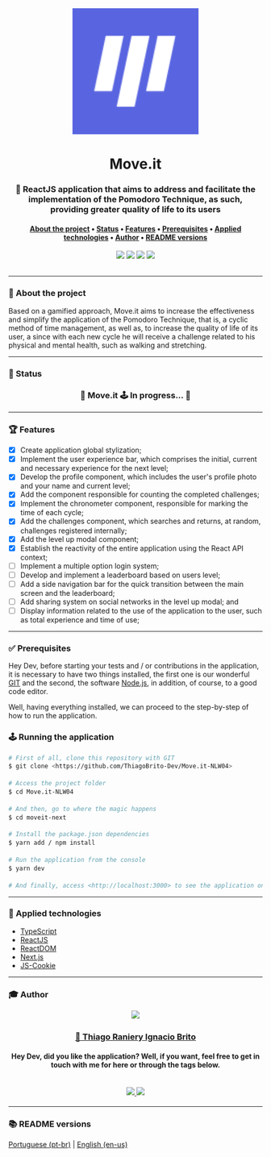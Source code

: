 <div align="center">
    <img src="./assets/logo_moveit.svg" width="250px">
</div>

<h1 align="center">Move.it</h1>

<h3 align="center">
    🚀 ReactJS application that aims to address and facilitate the implementation of the Pomodoro Technique, as such, providing greater quality of life to its users
</h3>

<h4 align="center">
    <a href="#-about-the-project">About the project</a> •
    <a href="#-status">Status</a> •
    <a href="#-features">Features</a> • 
    <a href="#-prerequisites">Prerequisites<a> • 
    <a href="#-applied-technologies">Applied technologies</a> • 
    <a href="#-author">Author</a> •
    <a href="#-readme-versions">README versions</a>
</h4>

<div align="center">
    <img src="https://img.shields.io/static/v1?label=Version&message=1.0&color=4CD62B&style=for-the-badge&logo=ghost"/>
    <img src="https://img.shields.io/static/v1?label=LICENSE&message=MIT&color=4CD62B&style=for-the-badge&logo=ghost"/>
    <img src="https://img.shields.io/static/v1?label=yarn&message=v1.22.5&color=4CD62B&style=for-the-badge&logo=ghost"/>
    <img src="https://img.shields.io/static/v1?label=dependencies&message=up-to-date&color=4CD62B&style=for-the-badge&logo=ghost"/>
</div>

<br/>
<hr>

### 🎯 About the project

<p>
    Based on a gamified approach, Move.it aims to increase the effectiveness and simplify the application of the Pomodoro Technique, that is, a cyclic method of time management, as well as, to increase the quality of life of its user, a since with each new cycle he will receive a challenge related to his physical and mental health, such as walking and stretching.
</p>

<hr>

### 🏁 Status

<h3 align="center"> 
	🚧  Move.it 🕹️ In progress... 🚧
</h3> 

<hr>

### 🏆 Features

- [X] Create application global stylization;
- [X] Implement the user experience bar, which comprises the initial, current and necessary experience for the next level;
- [X] Develop the profile component, which includes the user's profile photo and your name and current level;
- [X] Add the component responsible for counting the completed challenges;
- [X] Implement the chronometer component, responsible for marking the time of each cycle;
- [X] Add the challenges component, which searches and returns, at random, challenges registered internally;
- [X] Add the level up modal component;
- [X] Establish the reactivity of the entire application using the React API context;
- [ ] Implement a multiple option login system;
- [ ] Develop and implement a leaderboard based on users level;
- [ ] Add a side navigation bar for the quick transition between the main screen and the leaderboard;
- [ ] Add sharing system on social networks in the level up modal; and
- [ ] Display information related to the use of the application to the user, such as total experience and time of use;

<hr>

### ✅ Prerequisites

Hey Dev, before starting your tests and / or contributions in the application, it is necessary to have two things installed, the first one is our wonderful [GIT](https://git-scm.com) and the second, the software [Node.js](https://nodejs.org/en/), in addition, of course, to a good code editor.

Well, having everything installed, we can proceed to the step-by-step of how to run the application.

### 🕹️ Running the application

```bash
# First of all, clone this repository with GIT
$ git clone <https://github.com/ThiagoBrito-Dev/Move.it-NLW04>

# Access the project folder
$ cd Move.it-NLW04

# And then, go to where the magic happens
$ cd moveit-next

# Install the package.json dependencies
$ yarn add / npm install

# Run the application from the console
$ yarn dev

# And finally, access <http://localhost:3000> to see the application on the local server
```
<hr>

### 🔮 Applied technologies

- [TypeScript](https://www.typescriptlang.org/)
- [ReactJS](https://pt-br.reactjs.org/)
- [ReactDOM](https://pt-br.reactjs.org/docs/react-dom.html)
- [Next.js](https://nextjs.org/)
- [JS-Cookie](https://github.com/js-cookie/js-cookie)

<hr>

### 🎓 Author

<div align="center">
    <img src="https://avatars.githubusercontent.com/u/71851038?s=460&u=045ad8499de94cfde24135d2453d7ffc1d72ebda&v=4" width="350px">
    <br />
    <a href="https://twitter.com/JamesRyBrito">
        <h3>
        🤝 Thiago Raniery Ignacio Brito
        </h3>
    </a>
    <h4>Hey Dev, did you like the application? Well, if you want, feel free to get in touch with me for here or through the tags below.<h4>
    <br />
    <a href="https://www.linkedin.com/in/thiagoranierybrito/">
        <img src="https://img.shields.io/badge/-LinkedIn-blue?style=flat-square&logo=Linkedin&logoColor=white&link=https://www.linkedin.com/in/thiagoranierybrito/">
        </img>
    </a>
    <a href="mailto:thiagobritotrs@gmail.com">
        <img src="https://img.shields.io/badge/-Gmail-c14438?style=flat-square&logo=Gmail&logoColor=white&link=mailto:thiagobritotrs@gmail.com">
        </img>
    </a>
</div>

<hr>

### 📚 README versions

<p>
    <a href="https://github.com/ThiagoBrito-Dev/Move.it-NLW04/blob/main/README.md">Portuguese (pt-br)</a> 
        |   
    <a href="https://github.com/ThiagoBrito-Dev/Move.it-NLW04/blob/main/README-en.md">English (en-us)</a>
</p>